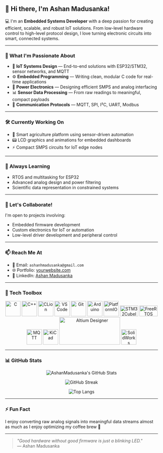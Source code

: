 ## 👋 Hi there, I'm Ashan Madusanka!

💻 I'm an **Embedded Systems Developer** with a deep passion for creating efficient, scalable, and robust IoT solutions. From low-level hardware control to high-level protocol design, I love turning electronic circuits into smart, connected systems.

---

### 🚀 What I'm Passionate About

- 🧠 **IoT Systems Design** — End-to-end solutions with ESP32/STM32, sensor networks, and MQTT
- ⚙️ **Embedded Programming** — Writing clean, modular C code for real-time applications
- 🔌 **Power Electronics** — Designing efficient SMPS and analog interfacing
- 📊 **Sensor Data Processing** — From raw readings to meaningful, compact payloads
- 📡 **Communication Protocols** — MQTT, SPI, I²C, UART, Modbus

---

### 🛠️ Currently Working On

- 🌿 Smart agriculture platform using sensor-driven automation
- 📟 LCD graphics and animations for embedded dashboards
- ⚡ Compact SMPS circuits for IoT edge nodes

---

### 🌱 Always Learning

- RTOS and multitasking for ESP32
- Advanced analog design and power filtering
- Scientific data representation in constrained systems

---

### 🤝 Let's Collaborate!

I'm open to projects involving:
- Embedded firmware development
- Custom electronics for IoT or automation
- Low-level driver development and peripheral control

---

### 📫 Reach Me At

- 📧 Email: `ashanhmadusanka@gmail.com`
- 🌐 Portfolio: [yourwebsite.com](https://yourwebsite.com)
- 💼 LinkedIn: [Ashan Madusanka](https://www.linkedin.com/in/ashan-m-b3031a104/)

---

### 🧰 Tech Toolbox

<p align="center">
  <!-- Programming & IDEs -->
  <img src="https://cdn.jsdelivr.net/gh/devicons/devicon/icons/c/c-original.svg" width="50" height="50" alt="C"/>
  <img src="https://cdn.jsdelivr.net/gh/devicons/devicon/icons/cplusplus/cplusplus-original.svg" width="50" height="50" alt="C++"/>
  <img src="https://cdn.jsdelivr.net/gh/devicons/devicon/icons/clion/clion-original.svg" width="50" height="50" alt="CLion"/>
  <img src="https://cdn.jsdelivr.net/gh/devicons/devicon/icons/vscode/vscode-original.svg" width="50" height="50" alt="VS Code"/>
  <img src="https://cdn.jsdelivr.net/gh/devicons/devicon/icons/git/git-original.svg" width="50" height="50" alt="Git"/>
  <img src="https://cdn.jsdelivr.net/gh/devicons/devicon/icons/arduino/arduino-original.svg" width="50" height="50" alt="Arduino"/>
  <img src="https://upload.wikimedia.org/wikipedia/commons/8/87/PlatformIO_Logo.svg" width="50" height="50" alt="PlatformIO"/>

  <!-- STM32CubeIDE -->
  <img src="https://upload.wikimedia.org/wikipedia/commons/thumb/6/6e/Stmicroelectronics_logo.svg/320px-Stmicroelectronics_logo.svg.png" width="60" height="35" alt="STM32CubeIDE"/>

  <!-- FreeRTOS -->
  <img src="https://www.freertos.org/images/FreeRTOS_logo_small.png" width="60" height="35" alt="FreeRTOS"/>

  <!-- MQTT (Eclipse Mosquitto) -->
  <img src="https://upload.wikimedia.org/wikipedia/commons/3/3c/Mosquitto-project-logo.svg" width="50" height="50" alt="MQTT"/>

  <!-- KiCad -->
  <img src="https://cdn.jsdelivr.net/gh/devicons/devicon/icons/kicad/kicad-original.svg" width="50" height="50" alt="KiCad"/>

  <!-- Altium Designer -->
  <img src="https://upload.wikimedia.org/wikipedia/commons/f/f3/Altium_Designer_logo.png" width="200" height="90" alt="Altium Designer"/>

  <!-- SolidWorks -->
  <img src="https://brandeps.com/logo-download/S/SolidWorks-logo-vector-01.svg" width="50" height="50" alt="SolidWorks"/>
</p>



---

### 📊 GitHub Stats

<div align="center">
  
![AshanMadusanka's GitHub Stats](https://github-readme-stats.vercel.app/api?username=AshanMadusanka&show_icons=true&theme=tokyonight&hide_title=true)

![GitHub Streak](https://streak-stats.demolab.com?user=AshanMadusanka&theme=tokyonight&hide_border=true)

![Top Langs](https://github-readme-stats.vercel.app/api/top-langs/?username=AshanMadusanka&layout=compact&theme=tokyonight)

</div>

---

### ⚡ Fun Fact

I enjoy converting raw analog signals into meaningful data streams almost as much as I enjoy optimizing my coffee brew 🍵

---

> _"Good hardware without good firmware is just a blinking LED."_  
> — Ashan Madusanka
